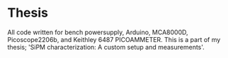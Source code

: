 # Thesis
All code written for bench powersupply, Arduino, MCA8000D, Picoscope2206b, and Keithley 6487 PICOAMMETER. This is a part of my thesis;  'SiPM characterization: A custom
setup and measurements'.
